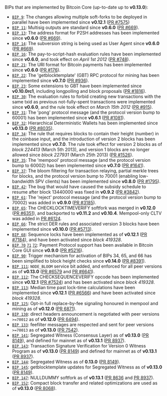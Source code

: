 BIPs that are implemented by Bitcoin Core (up-to-date up to **v0.13.0**):

* [`BIP 9`](https://github.com/megacoin/bips/blob/master/bip-0009.mediawiki): The changes allowing multiple soft-forks to be deployed in parallel have been implemented since **v0.12.1**  ([PR #7575](https://github.com/megacoin/megacoin/pull/7575))
* [`BIP 11`](https://github.com/megacoin/bips/blob/master/bip-0011.mediawiki): Multisig outputs are standard since **v0.6.0** ([PR #669](https://github.com/megacoin/megacoin/pull/669)).
* [`BIP 13`](https://github.com/megacoin/bips/blob/master/bip-0013.mediawiki): The address format for P2SH addresses has been implemented since **v0.6.0** ([PR #669](https://github.com/megacoin/megacoin/pull/669)).
* [`BIP 14`](https://github.com/megacoin/bips/blob/master/bip-0014.mediawiki): The subversion string is being used as User Agent since **v0.6.0** ([PR #669](https://github.com/megacoin/megacoin/pull/669)).
* [`BIP 16`](https://github.com/megacoin/bips/blob/master/bip-0016.mediawiki): The pay-to-script-hash evaluation rules have been implemented since **v0.6.0**, and took effect on *April 1st 2012* ([PR #748](https://github.com/megacoin/megacoin/pull/748)).
* [`BIP 21`](https://github.com/megacoin/bips/blob/master/bip-0021.mediawiki): The URI format for Bitcoin payments has been implemented since **v0.6.0** ([PR #176](https://github.com/megacoin/megacoin/pull/176)).
* [`BIP 22`](https://github.com/megacoin/bips/blob/master/bip-0022.mediawiki): The 'getblocktemplate' (GBT) RPC protocol for mining has been implemented since **v0.7.0** ([PR #936](https://github.com/megacoin/megacoin/pull/936)).
* [`BIP 23`](https://github.com/megacoin/bips/blob/master/bip-0023.mediawiki): Some extensions to GBT have been implemented since **v0.10.0rc1**, including longpolling and block proposals ([PR #1816](https://github.com/megacoin/megacoin/pull/1816)).
* [`BIP 30`](https://github.com/megacoin/bips/blob/master/bip-0030.mediawiki): The evaluation rules to forbid creating new transactions with the same txid as previous not-fully-spent transactions were implemented since **v0.6.0**, and the rule took effect on *March 15th 2012* ([PR #915](https://github.com/megacoin/megacoin/pull/915)).
* [`BIP 31`](https://github.com/megacoin/bips/blob/master/bip-0031.mediawiki): The 'pong' protocol message (and the protocol version bump to 60001) has been implemented since **v0.6.1** ([PR #1081](https://github.com/megacoin/megacoin/pull/1081)).
* [`BIP 32`](https://github.com/megacoin/bips/blob/master/bip-0032.mediawiki): Hierarchical Deterministic Wallets has been implemented since **v0.13.0** ([PR #8035](https://github.com/megacoin/megacoin/pull/8035)).
* [`BIP 34`](https://github.com/megacoin/bips/blob/master/bip-0034.mediawiki): The rule that requires blocks to contain their height (number) in the coinbase input, and the introduction of version 2 blocks has been implemented since **v0.7.0**. The rule took effect for version 2 blocks as of *block 224413* (March 5th 2013), and version 1 blocks are no longer allowed since *block 227931* (March 25th 2013) ([PR #1526](https://github.com/megacoin/megacoin/pull/1526)).
* [`BIP 35`](https://github.com/megacoin/bips/blob/master/bip-0035.mediawiki): The 'mempool' protocol message (and the protocol version bump to 60002) has been implemented since **v0.7.0** ([PR #1641](https://github.com/megacoin/megacoin/pull/1641)).
* [`BIP 37`](https://github.com/megacoin/bips/blob/master/bip-0037.mediawiki): The bloom filtering for transaction relaying, partial merkle trees for blocks, and the protocol version bump to 70001 (enabling low-bandwidth SPV clients) has been implemented since **v0.8.0** ([PR #1795](https://github.com/megacoin/megacoin/pull/1795)).
* [`BIP 42`](https://github.com/megacoin/bips/blob/master/bip-0042.mediawiki): The bug that would have caused the subsidy schedule to resume after block 13440000 was fixed in **v0.9.2** ([PR #3842](https://github.com/megacoin/megacoin/pull/3842)).
* [`BIP 61`](https://github.com/megacoin/bips/blob/master/bip-0061.mediawiki): The 'reject' protocol message (and the protocol version bump to 70002) was added in **v0.9.0** ([PR #3185](https://github.com/megacoin/megacoin/pull/3185)).
* [`BIP 65`](https://github.com/megacoin/bips/blob/master/bip-0065.mediawiki): The CHECKLOCKTIMEVERIFY softfork was merged in **v0.12.0** ([PR #6351](https://github.com/megacoin/megacoin/pull/6351)), and backported to **v0.11.2** and **v0.10.4**. Mempool-only CLTV was added in [PR #6124](https://github.com/megacoin/megacoin/pull/6124).
* [`BIP 66`](https://github.com/megacoin/bips/blob/master/bip-0066.mediawiki): The strict DER rules and associated version 3 blocks have been implemented since **v0.10.0** ([PR #5713](https://github.com/megacoin/megacoin/pull/5713)).
* [`BIP 68`](https://github.com/megacoin/bips/blob/master/bip-0068.mediawiki): Sequence locks have been implemented as of **v0.12.1**  ([PR #7184](https://github.com/megacoin/megacoin/pull/7184)), and have been activated since *block 419328*.
* [`BIP 70`](https://github.com/megacoin/bips/blob/master/bip-0070.mediawiki) [`71`](https://github.com/megacoin/bips/blob/master/bip-0071.mediawiki) [`72`](https://github.com/megacoin/bips/blob/master/bip-0072.mediawiki): Payment Protocol support has been available in Bitcoin Core GUI since **v0.9.0** ([PR #5216](https://github.com/megacoin/megacoin/pull/5216)).
* [`BIP 90`](https://github.com/megacoin/bips/blob/master/bip-0090.mediawiki): Trigger mechanism for activation of BIPs 34, 65, and 66 has been simplified to block height checks since **v0.14.0** ([PR #8391](https://github.com/megacoin/megacoin/pull/8391)).
* [`BIP 111`](https://github.com/megacoin/bips/blob/master/bip-0111.mediawiki): `NODE_BLOOM` service bit added, and enforced for all peer versions as of **v0.13.0** ([PR #6579](https://github.com/megacoin/megacoin/pull/6579) and [PR #6641](https://github.com/megacoin/megacoin/pull/6641)).
* [`BIP 112`](https://github.com/megacoin/bips/blob/master/bip-0112.mediawiki): The CHECKSEQUENCEVERIFY opcode has been implemented since **v0.12.1** ([PR #7524](https://github.com/megacoin/megacoin/pull/7524)) and has been activated since *block 419328*.
* [`BIP 113`](https://github.com/megacoin/bips/blob/master/bip-0113.mediawiki): Median time past lock-time calculations have been implemented since **v0.12.1** ([PR #6566](https://github.com/megacoin/megacoin/pull/6566)) and have been activated since *block 419328*.
* [`BIP 125`](https://github.com/megacoin/bips/blob/master/bip-0125.mediawiki): Opt-in full replace-by-fee signaling honoured in mempool and mining as of **v0.12.0** ([PR 6871](https://github.com/megacoin/megacoin/pull/6871)).
* [`BIP 130`](https://github.com/megacoin/bips/blob/master/bip-0130.mediawiki): direct headers announcement is negotiated with peer versions `>=70012` as of **v0.12.0** ([PR 6494](https://github.com/megacoin/megacoin/pull/6494)).
* [`BIP 133`](https://github.com/megacoin/bips/blob/master/bip-0133.mediawiki): feefilter messages are respected and sent for peer versions `>=70013` as of **v0.13.0** ([PR 7542](https://github.com/megacoin/megacoin/pull/7542)).
* [`BIP 141`](https://github.com/megacoin/bips/blob/master/bip-0141.mediawiki): Segregated Witness (Consensus Layer) as of **v0.13.0** ([PR 8149](https://github.com/megacoin/megacoin/pull/8149)), and defined for mainnet as of **v0.13.1** ([PR 8937](https://github.com/megacoin/megacoin/pull/8937)).
* [`BIP 143`](https://github.com/megacoin/bips/blob/master/bip-0143.mediawiki): Transaction Signature Verification for Version 0 Witness Program as of **v0.13.0** ([PR 8149](https://github.com/megacoin/megacoin/pull/8149)) and defined for mainnet as of **v0.13.1** ([PR 8937](https://github.com/megacoin/megacoin/pull/8937)).
* [`BIP 144`](https://github.com/megacoin/bips/blob/master/bip-0144.mediawiki): Segregated Witness as of **0.13.0** ([PR 8149](https://github.com/megacoin/megacoin/pull/8149)).
* [`BIP 145`](https://github.com/megacoin/bips/blob/master/bip-0145.mediawiki): getblocktemplate updates for Segregated Witness as of **v0.13.0** ([PR 8149](https://github.com/megacoin/megacoin/pull/8149)).
* [`BIP 147`](https://github.com/megacoin/bips/blob/master/bip-0147.mediawiki): NULLDUMMY softfork as of **v0.13.1** ([PR 8636](https://github.com/megacoin/megacoin/pull/8636) and [PR 8937](https://github.com/megacoin/megacoin/pull/8937)).
* [`BIP 152`](https://github.com/megacoin/bips/blob/master/bip-0152.mediawiki): Compact block transfer and related optimizations are used as of **v0.13.0** ([PR 8068](https://github.com/megacoin/megacoin/pull/8068)).
